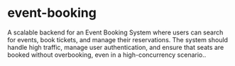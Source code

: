 # event-booking
A scalable backend for an Event Booking System where users can search for events, book tickets, and manage their reservations.
The system should handle high traffic, manage user authentication, and ensure that seats are booked without overbooking, even in a high-concurrency scenario..

